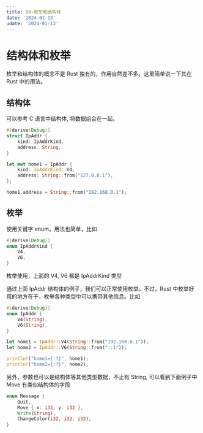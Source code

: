 ```yaml
---
title: 04-枚举和结构体
date: '2024-01-13'
udate: '2024-01-13'
---
```


# 结构体和枚举

枚举和结构体的概念不是 Rust 独有的，作用自然差不多。这里简单说一下其在 Rust 中的用法。

## 结构体

可以参考 C 语言中结构体, 将数据组合在一起。

```rust
#[derive(Debug)]
struct IpAddr {
    kind: IpAddrKind,
    address: String,
}

let mut home1 = IpAddr {
    kind: IpAddrKind::V4,
    address: String::from("127.0.0.1"),
};

home1.address = String::from("192.168.0.1");
```

## 枚举

使用关键字 enum，用法也简单，比如

```rust
#[derive(Debug)]
enum IpAddrKind {
    V4,
    V6,
}
```

枚举使用，上面的 V4, V6 都是 IpAddrKind 类型

通过上面 IpAddr 结构体的例子，我们可以正常使用枚举。不过，Rust 中枚举好用的地方在于，枚举各种类型中可以携带其他信息。比如

```rust
#[derive(Debug)]
enum IpAddr {
    V4(String),
    V6(String),
}

let home1 = IpAddr::V4(String::from("192.168.0.1"));
let home2 = IpAddr::V6(String::from("::1"));

println!("home1={:?}", home1);
println!("home2={:?}", home2);
```

另外，参数也可以是结构体等其他类型数据，不止有 String, 可以看到下面例子中 Move 有类似结构体的字段

```rust
enum Message {
    Quit,
    Move { x: i32, y: i32 },
    Write(String),
    ChangeColor(i32, i32, i32),
}

```
